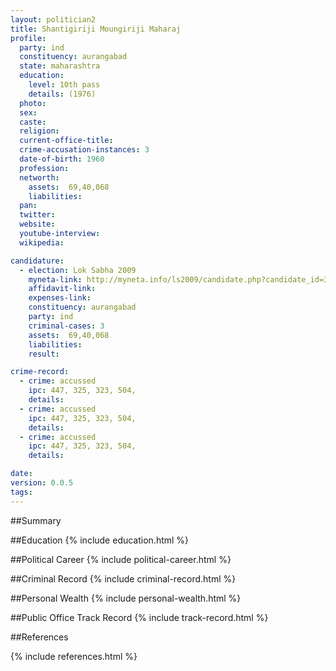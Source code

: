 ```yaml
---
layout: politician2
title: Shantigiriji Moungiriji Maharaj
profile: 
  party: ind
  constituency: aurangabad
  state: maharashtra
  education: 
    level: 10th pass
    details: (1976)
  photo: 
  sex: 
  caste: 
  religion: 
  current-office-title: 
  crime-accusation-instances: 3
  date-of-birth: 1960
  profession: 
  networth: 
    assets:  69,40,068
    liabilities: 
  pan: 
  twitter: 
  website: 
  youtube-interview: 
  wikipedia: 

candidature: 
  - election: Lok Sabha 2009
    myneta-link: http://myneta.info/ls2009/candidate.php?candidate_id=3524
    affidavit-link: 
    expenses-link: 
    constituency: aurangabad 
    party: ind
    criminal-cases: 3
    assets:  69,40,068
    liabilities: 
    result:  

crime-record: 
  - crime: accussed
    ipc: 447, 325, 323, 504,
    details:    
  - crime: accussed
    ipc: 447, 325, 323, 504,
    details:    
  - crime: accussed
    ipc: 447, 325, 323, 504,
    details:    

date: 
version: 0.0.5
tags: 
---
```

##Summary


##Education
{% include education.html %}


##Political Career
{% include political-career.html %}


##Criminal Record
{% include criminal-record.html %}


##Personal Wealth
{% include personal-wealth.html %}


##Public Office Track Record
{% include track-record.html %}


##References


{% include references.html %}